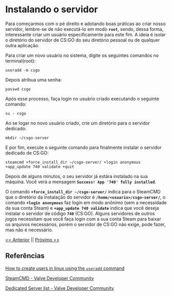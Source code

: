 # Instalando o servidor

Para começarmos com o pé direito e adotando boas práticas ao criar nosso servidor, lembre-se de não executá-lo em modo **`root`**, sendo, dessa forma, interessante criar um usuário especificamente para este fim. A ideia é isolar o diretório do servidor de CS:GO do seu diretório pessoal ou de qualquer outra aplicação.

Para criar um novo usuário no sistema, digite os seguintes comandos no terminal(root):

``` 
useradd -m csgo
```
Depois atribua uma senha:

```
passwd csgo
```

Após esse processo, faça login no usuário criado executando o seguinte comando:

```
su - csgo
```
Ao se logar no novo usuário criado, crie um diretório para o servidor dedicado:
```
mkdir ~/csgo-server
```
<!-- colocar uma imagem do processo até aqui -->
E por fim, execute o seguinte comando para finalmente instalar o servidor dedicado de CS:GO:

```
steamcmd +force_install_dir ~/csgo-server/ +login anonymous +app_update 740 validate +quit
```

Depois de alguns minutos, o seu servidor já estára instalado na sua máquina. Você verá a mensagem **`Success! App '740' fully installed`**.

O comando **`+force_install_dir ~/csgo-server/`** indica para o SteamCMD que o diretório da instalação do servidor é **`/home/<usuario>/csgo-server/`**, o comando **`+login anonymous`** faz login em modo anônimo (sem a necessidade da sua conta Steam) e **`+app_update 740 validate`** indica que você deseja instalar o servidor de código **`740`** (CS:GO). Alguns servidores de outros jogos necessitam que você faça login com a sua conta Steam para baixar os arquivos necessários, porém o servidor de CS:GO não exige, pode fazer, mas não é necessário.


<!-- | Server | ID | SteamCMD | Steam Client | Anonymous login | Notes |
| :---: | :---: | :---: | :---: | :---: | :---: |
|Counter-Strike Global Offensive Dedicated Server| 740 | Yes | - | Yes | Game purchase required for **public servers** | -->

<!-- Recomendo fortemente consultar as referências após executar o guia acima para maiores informações, porém o que é necessário para instalar o servidor está aqui. -->


<!-- EDITAR ESSA PARTE AO FINAL DA ESCRITA -->
[<< Anterior]() || [Próximo >>]()

## Referências

[How to create users in linux using the `useradd` command](https://linuxize.com/post/how-to-create-users-in-linux-using-the-useradd-command/)

[SteamCMD - Valve Developer Community](https://developer.valvesoftware.com/wiki/SteamCMD#Running_SteamCMD)

[Dedicated Server list - Valve Developer Community](https://developer.valvesoftware.com/wiki/Dedicated_Servers_List)